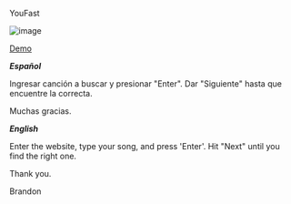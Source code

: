 YouFast

![image](https://res.cloudinary.com/daynclfo8/image/upload/f_webp,q_80/v1749923307/2025-06-14_14-48_r2pqdj.png)

[Demo](https://www.youtube.com/watch?v=lVOHTdXnGaI)

_**Español**_

Ingresar canción a buscar y presionar "Enter". Dar "Siguiente" hasta que encuentre la correcta.

Muchas gracias.

_**English**_

Enter the website, type your song, and press 'Enter'. Hit "Next" until you find the right one.

Thank you.

Brandon
